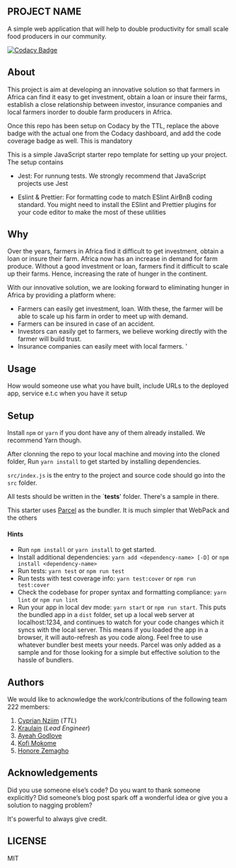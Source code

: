 ## PROJECT NAME
A simple web application that will help to double productivity for small scale food producers in our community.

[![Codacy Badge](https://api.codacy.com/project/badge/Grade/5857cc5891c044759e56cdbc214fa97b)](https://app.codacy.com/gh/BuildForSDG/Team-222-SDG2-P1?utm_source=github.com&utm_medium=referral&utm_content=BuildForSDG/Team-222-SDG2-P1&utm_campaign=Badge_Grade_Settings)


## About

<!-- What is this project about. Ok to enrich here or the section above it with an image. -->
This project is aim at developing an innovative solution so that farmers in Africa can find it easy to get investment, obtain a loan or insure their farms, establish a close relationship  between investor, insurance companies and local farmers inorder to double farm producers in Africa. 

Once this repo has been setup on Codacy by the TTL, replace the above badge with the actual one from the Codacy dashboard, and add the code coverage badge as well. This is mandatory

This is a simple JavaScript starter repo template for setting up your project. The setup contains

-   Jest: For runnung tests. We strongly recommend that JavaScript projects use Jest

-   Eslint & Prettier: For formatting code to match ESlint AirBnB coding standard. You might need to install the ESlint and Prettier plugins for your code editor to make the most of these utilities

## Why

Over the years, farmers in Africa find it difficult to get investment, obtain a loan or insure their farm. Africa now has an increase in demand for farm produce. Without a good investment or loan, farmers find it difficult to scale up their farms. Hence, increasing the rate of hunger in the continent.

With our innovative solution, we are looking forward to eliminating hunger in Africa by providing a platform where:
-   Farmers can easily get investment, loan. With these, the farmer will be able to scale up his farm in order to meet up with demand.
-   Farmers can be insured in case of an accident.
-   Investors can easily get to farmers, we believe working directly with the farmer will build trust.
-   Insurance companies can easily meet with local farmers.
'
## Usage
 How would someone use what you have built, include URLs to the deployed app, service e.t.c when you have it setup


## Setup

Install `npm` or `yarn` if you dont have any of them already installed. We recommend Yarn though.

After clonning the repo to your local machine and moving into the cloned folder, Run `yarn install` to get started by installing dependencies. 

`src/index.js` is the entry to the project and source code should go into the `src` folder.

All tests should be written in the `__tests__' folder. There's a sample in there.

This starter uses [Parcel](https://parceljs.org/getting_started.html) as the bundler. It is much simpler that WebPack and the others

#### Hints

-   Run `npm install` or `yarn install` to get started.
-   Install additional dependencies: `yarn add <dependency-name> [-D]` or `npm install <dependency-name>`
-   Run tests: `yarn test` or `npm run test`
-   Run tests with test coverage info: `yarn test:cover` or `npm run test:cover`
-   Check the codebase for proper syntax and formatting compliance: `yarn lint` or `npm run lint`
-   Run your app in local dev mode: `yarn start` or `npm run start`. This puts the bundled app in a `dist` folder, set up a local web server at localhost:1234, and continues to watch for your code changes which it syncs with the local server. This means if you loaded the app in a browser, it will auto-refresh as you code along. Feel free to use whatever bundler best meets your needs. Parcel was only added as a sample and for those looking for a simple but effective solution to the hassle of bundlers. 

## Authors

We would like to acknowledge the work/contributions of the following team 222 members:
1.  [Cyprian Nziim](https://github.com/cyprian-nziim) (_TTL_)
2.  [Kraulain](https://github.com/kraulain) (_Lead Engineer_)
3.  [Ayeah Godlove](https://github.com/ayeahgodlove)
4.  [Kofi Mokome](https://github.com/kofimokome)
5.  [Honore Zemagho](https://github.com/honorezemagho)

## Acknowledgements

Did you use someone else’s code?
Do you want to thank someone explicitly?
Did someone’s blog post spark off a wonderful idea or give you a solution to nagging problem?

It's powerful to always give credit.

## LICENSE
MIT

